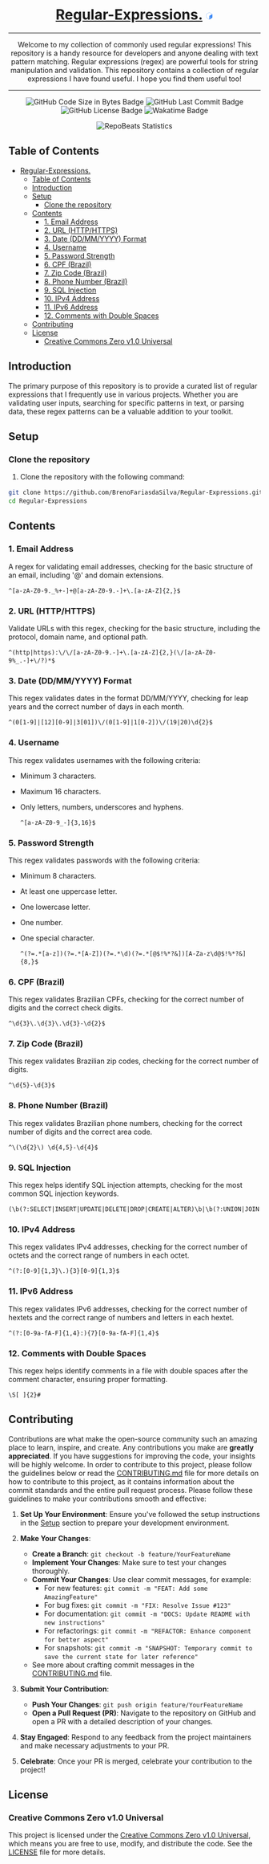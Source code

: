 <div align="center">
  
# [Regular-Expressions.](https://github.com/BrenoFariasdaSilva/Regular-Expressions) <img src="https://github.com/BrenoFariasdaSilva/Regular-Expressions/blob/main/.assets/Bash.svg"  width="3%" height="3%">

</div>

<div align="center">
  
---

Welcome to my collection of commonly used regular expressions! This repository is a handy resource for developers and anyone dealing with text pattern matching. Regular expressions (regex) are powerful tools for string manipulation and validation.
This repository contains a collection of regular expressions I have found useful. I hope you find them useful too!

---

</div>

<div align="center">

![GitHub Code Size in Bytes Badge](https://img.shields.io/github/languages/code-size/BrenoFariasdaSilva/Regular-Expressions)
![GitHub Last Commit Badge](https://img.shields.io/github/last-commit/BrenoFariasdaSilva/Regular-Expressions)
![GitHub License Badge](https://img.shields.io/github/license/BrenoFariasdaSilva/Regular-Expressions)
![Wakatime Badge](https://wakatime.com/badge/github/BrenoFariasdaSilva/Regular-Expressions.svg)

</div>

<div align="center">
  
![RepoBeats Statistics](https://repobeats.axiom.co/api/embed/682d293532f9df756a1a65514d8043fa551b454e.svg "Repobeats analytics image")

</div>

## Table of Contents
- [Regular-Expressions. ](#regular-expressions-)
  - [Table of Contents](#table-of-contents)
  - [Introduction](#introduction)
  - [Setup](#setup)
    - [Clone the repository](#clone-the-repository)
  - [Contents](#contents)
    - [1. Email Address](#1-email-address)
    - [2. URL (HTTP/HTTPS)](#2-url-httphttps)
    - [3. Date (DD/MM/YYYY) Format](#3-date-ddmmyyyy-format)
    - [4. Username](#4-username)
    - [5. Password Strength](#5-password-strength)
    - [6. CPF (Brazil)](#6-cpf-brazil)
    - [7. Zip Code (Brazil)](#7-zip-code-brazil)
    - [8. Phone Number (Brazil)](#8-phone-number-brazil)
    - [9. SQL Injection](#9-sql-injection)
    - [10. IPv4 Address](#10-ipv4-address)
    - [11. IPv6 Address](#11-ipv6-address)
    - [12. Comments with Double Spaces](#12-comments-with-double-spaces)
  - [Contributing](#contributing)
  - [License](#license)
    - [Creative Commons Zero v1.0 Universal](#creative-commons-zero-v10-universal)

## Introduction

The primary purpose of this repository is to provide a curated list of regular expressions that I frequently use in various projects. Whether you are validating user inputs, searching for specific patterns in text, or parsing data, these regex patterns can be a valuable addition to your toolkit.

## Setup

### Clone the repository

1. Clone the repository with the following command:

```bash
git clone https://github.com/BrenoFariasdaSilva/Regular-Expressions.git
cd Regular-Expressions
```

## Contents

### 1. Email Address

A regex for validating email addresses, checking for the basic structure of an email, including '@' and domain extensions.

  ```regex
  ^[a-zA-Z0-9._%+-]+@[a-zA-Z0-9.-]+\.[a-zA-Z]{2,}$
  ```

### 2. URL (HTTP/HTTPS)

Validate URLs with this regex, checking for the basic structure, including the protocol, domain name, and optional path.

  ```regex
  ^(http|https):\/\/[a-zA-Z0-9.-]+\.[a-zA-Z]{2,}(\/[a-zA-Z0-9%_.-]+\/?)*$
  ```

### 3. Date (DD/MM/YYYY) Format

This regex validates dates in the format DD/MM/YYYY, checking for leap years and the correct number of days in each month.

  ```regex
  ^(0[1-9]|[12][0-9]|3[01])\/(0[1-9]|1[0-2])\/(19|20)\d{2}$
  ```

### 4. Username

This regex validates usernames with the following criteria:

- Minimum 3 characters.
- Maximum 16 characters.
- Only letters, numbers, underscores and hyphens.

  ```regex
  ^[a-zA-Z0-9_-]{3,16}$
  ```

### 5. Password Strength

This regex validates passwords with the following criteria:

- Minimum 8 characters.
- At least one uppercase letter.
- One lowercase letter.
- One number.
- One special character.

  ```regex
  ^(?=.*[a-z])(?=.*[A-Z])(?=.*\d)(?=.*[@$!%*?&])[A-Za-z\d@$!%*?&]{8,}$
  ```

### 6. CPF (Brazil)

This regex validates Brazilian CPFs, checking for the correct number of digits and the correct check digits.

  ```regex
  ^\d{3}\.\d{3}\.\d{3}-\d{2}$
  ```

### 7. Zip Code (Brazil)

This regex validates Brazilian zip codes, checking for the correct number of digits.

  ```regex
  ^\d{5}-\d{3}$
  ```

### 8. Phone Number (Brazil)

This regex validates Brazilian phone numbers, checking for the correct number of digits and the correct area code.

  ```regex
  ^\(\d{2}\) \d{4,5}-\d{4}$
  ```

### 9. SQL Injection

This regex helps identify SQL injection attempts, checking for the most common SQL injection keywords.

  ```regex
  (\b(?:SELECT|INSERT|UPDATE|DELETE|DROP|CREATE|ALTER)\b|\b(?:UNION|JOIN|WHERE|FROM)\b|\b(?:AND|OR|NOT)\b)
  ```

### 10. IPv4 Address

This regex validates IPv4 addresses, checking for the correct number of octets and the correct range of numbers in each octet.

  ```regex
  ^(?:[0-9]{1,3}\.){3}[0-9]{1,3}$
  ```

### 11. IPv6 Address

This regex validates IPv6 addresses, checking for the correct number of hextets and the correct range of numbers and letters in each hextet.

  ```regex
  ^(?:[0-9a-fA-F]{1,4}:){7}[0-9a-fA-F]{1,4}$
  ```

### 12. Comments with Double Spaces

This regex helps identify comments in a file with double spaces after the comment character, ensuring proper formatting.

  ```regex
  \S[ ]{2}#
  ```

## Contributing

Contributions are what make the open-source community such an amazing place to learn, inspire, and create. Any contributions you make are **greatly appreciated**. If you have suggestions for improving the code, your insights will be highly welcome.
In order to contribute to this project, please follow the guidelines below or read the [CONTRIBUTING.md](CONTRIBUTING.md) file for more details on how to contribute to this project, as it contains information about the commit standards and the entire pull request process.
Please follow these guidelines to make your contributions smooth and effective:

1. **Set Up Your Environment**: Ensure you've followed the setup instructions in the [Setup](#setup) section to prepare your development environment.

2. **Make Your Changes**:
   - **Create a Branch**: `git checkout -b feature/YourFeatureName`
   - **Implement Your Changes**: Make sure to test your changes thoroughly.
   - **Commit Your Changes**: Use clear commit messages, for example:
     - For new features: `git commit -m "FEAT: Add some AmazingFeature"`
     - For bug fixes: `git commit -m "FIX: Resolve Issue #123"`
     - For documentation: `git commit -m "DOCS: Update README with new instructions"`
     - For refactorings: `git commit -m "REFACTOR: Enhance component for better aspect"`
     - For snapshots: `git commit -m "SNAPSHOT: Temporary commit to save the current state for later reference"`
   - See more about crafting commit messages in the [CONTRIBUTING.md](CONTRIBUTING.md) file.

3. **Submit Your Contribution**:
   - **Push Your Changes**: `git push origin feature/YourFeatureName`
   - **Open a Pull Request (PR)**: Navigate to the repository on GitHub and open a PR with a detailed description of your changes.

4. **Stay Engaged**: Respond to any feedback from the project maintainers and make necessary adjustments to your PR.

5. **Celebrate**: Once your PR is merged, celebrate your contribution to the project!

## License

### Creative Commons Zero v1.0 Universal

This project is licensed under the [Creative Commons Zero v1.0 Universal](LICENSE), which means you are free to use, modify, and distribute the code. See the [LICENSE](LICENSE) file for more details.
